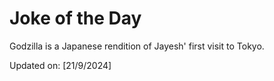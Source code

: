# Joke of the Day

<!-- #joke -->
Godzilla is a Japanese rendition of Jayesh' first visit to Tokyo.

Updated on: [21/9/2024]
<!-- #jokeEnd -->